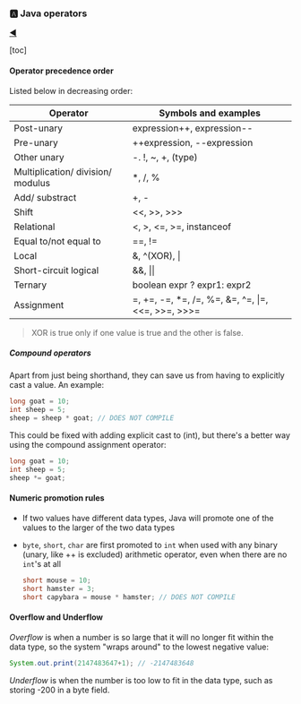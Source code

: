 ### 🅰 Java operators

[:arrow_backward:](../../backend_index)

[toc]

#### Operator precedence order

Listed below in decreasing order:

| Operator                          | Symbols and examples                               |
| --------------------------------- | -------------------------------------------------- |
| Post-unary                        | expression++, expression--                         |
| Pre-unary                         | ++expression, --expression                         |
| Other unary                       | -. !, ~, +, (type)                                 |
| Multiplication/ division/ modulus | *, /, %                                            |
| Add/ substract                    | +, -                                               |
| Shift                             | <<, >>, >>>                                        |
| Relational                        | <, >, <=, >=, instanceof                           |
| Equal to/not equal to             | ==, !=                                             |
| Local                             | &, ^(XOR), \|                                      |
| Short-circuit logical             | &&, \|\|                                           |
| Ternary                           | boolean expr ? expr1: expr2                        |
| Assignment                        | =, +=, -=, *=, /=, %=, &=, ^=, \|=, <<=, >>=, >>>= |

> XOR is true only if one value is true and the other is false.

##### Compound operators

Apart from just being shorthand, they can save us from having to explicitly cast a value. An example: 

```java
long goat = 10;
int sheep = 5;
sheep = sheep * goat; // DOES NOT COMPILE
```

This could be fixed with adding explicit cast to (int), but there's a better way using the compound assignment operator:

```java
long goat = 10;
int sheep = 5;
sheep *= goat;
```



#### Numeric promotion rules

- If two values have different data types, Java will promote one of the values to the larger of the two data types

- `byte`, `short`, `char` are first promoted to `int` when used with any binary (unary, like ++ is excluded) arithmetic operator, even when there are no `int`'s at all 

  ```java
  short mouse = 10;
  short hamster = 3;
  short capybara = mouse * hamster; // DOES NOT COMPILE
  ```

  

#### Overflow and Underflow

*Overflow* is when a number is so large that it will no longer fit within the data type, so the system "wraps around" to the lowest negative value:

```java
System.out.print(2147483647+1); // -2147483648
```

*Underflow* is when the number is too low to fit in the data type, such as storing -200 in a byte field.

